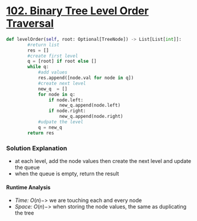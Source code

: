 # [102. Binary Tree Level Order Traversal](https://leetcode.com/problems/binary-tree-level-order-traversal/)

```python
def levelOrder(self, root: Optional[TreeNode]) -> List[List[int]]:
        #return list 
        res = []
        #create first level 
        q = [root] if root else []
        while q:
            #add values
            res.append([node.val for node in q])
            #create next level 
            new_q  = []
            for node in q:
                if node.left:
                    new_q.append(node.left)
                if node.right:
                    new_q.append(node.right)
            #udpate the level
            q = new_q
        return res
```

### Solution Explanation 
- at each level, add the node values then create the next level and update the queue
- when the queue is empty, return the result 

#### Runtime Analysis  
- *Time:* $O(n) ->$ we are touching each and every node 
- *Space:* $O(n) ->$ when storing the node values, the same as duplicating the tree 